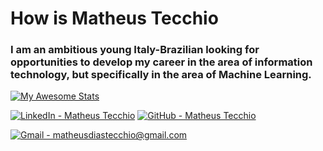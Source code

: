 # How is Matheus Tecchio
### **I am an ambitious young Italy-Brazilian looking for opportunities to develop my career in the area of information technology, but specifically in the area of Machine Learning.**


[![My Awesome Stats](https://awesome-github-stats.azurewebsites.net/user-stats/matheustecchio?cardType=github&showIcons=false&Background=3A3A59&Text=B3B0C4&Ring=71DBD4&Title=71DBD4)](https://github.com/matheustecchio)
  
[![LinkedIn - Matheus Tecchio](https://img.shields.io/badge/LinkedIn-Matheus_Tecchio-3A3A59?style=for-the-badge&logo=LinkedIn)](https://www.linkedin.com/in/matheustecchio/)
[![GitHub - Matheus Tecchio](https://img.shields.io/badge/GitHub-Matheus_Tecchio-3A3A59?style=for-the-badge&logo=GitHub)](https://github.com/matheustecchio)

[![Gmail - matheusdiastecchio@gmail.com](https://img.shields.io/badge/Gmail-matheusdiastecchio%40gmail.com-3A3A59?style=for-the-badge&logo=Gmail&logoColor=white)](mailto:matheusdiastecchio@gmail.com)
